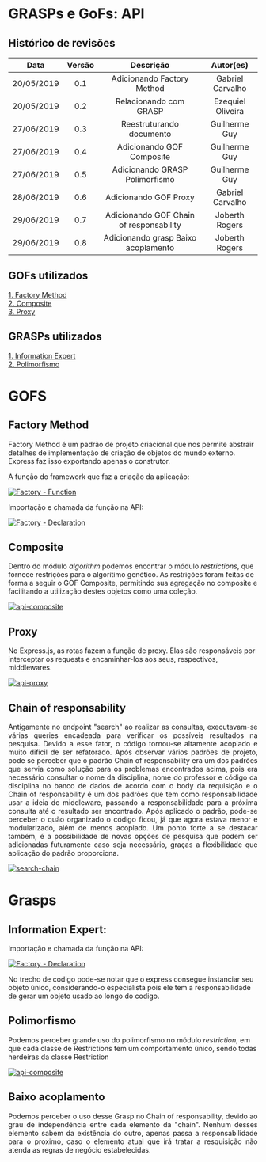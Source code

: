 # GRASPs e GoFs: API

## Histórico de revisões
|   Data   |  Versão  |        Descrição       |          Autor(es)          |
|:--------:|:--------:|:----------------------:|:---------------------------:|
| 20/05/2019 | 0.1  | Adicionando Factory Method | Gabriel Carvalho |
| 20/05/2019 | 0.2  | Relacionando com GRASP | Ezequiel Oliveira |
| 27/06/2019 | 0.3  | Reestruturando documento | Guilherme Guy |
| 27/06/2019 | 0.4  | Adicionando GOF Composite | Guilherme Guy |
| 27/06/2019 | 0.5  | Adicionando GRASP Polimorfismo | Guilherme Guy |
| 28/06/2019 | 0.6  | Adicionando GOF Proxy | Gabriel Carvalho |
| 29/06/2019 | 0.7  | Adicionando GOF Chain of responsability | Joberth Rogers |
| 29/06/2019 | 0.8  | Adicionando grasp Baixo acoplamento | Joberth Rogers | 

## GOFs utilizados
[1. Factory Method](#factory-method)<br>
[2. Composite](#composite) <br>
[3. Proxy](#proxy) <br>

## GRASPs utilizados
[1. Information Expert ](#information-expert) <br>
[2. Polimorfismo](#polimorfismo) <br>

# GOFS

## Factory Method

Factory Method é um padrão de projeto criacional que nos permite abstrair detalhes de implementação de criação de objetos do mundo externo. Express faz isso exportando apenas o construtor.

A função do framework que faz a criação da aplicação:  

[![Factory - Function](img/api-factory-func.png)](img/api-factory.png)

Importação e chamada da função na API:

[![Factory - Declaration](img/api-factory.png)](img/api-factory.png)

## Composite
Dentro do módulo *algorithm* podemos encontrar o módulo *restrictions*, que fornece restrições para o algorítimo genético. As restrições foram feitas de forma a seguir o GOF Composite, permitindo sua agregação no composite e facilitando a utilização destes objetos como uma coleção.

[![api-composite](img/api_composite_uml.png)](img/api_composite_uml.png)

## Proxy

No Express.js, as rotas fazem a função de proxy. Elas são responsáveis por interceptar os requests e encaminhar-los aos seus, respectivos, middlewares.

[![api-proxy](img/api_proxy.png)](img/api_proxy.png)


## Chain of responsability

<p style='text-align: justify'>Antigamente no endpoint "search" ao realizar as consultas, executavam-se várias queries encadeada para verificar os possíveis resultados na pesquisa. Devido a esse fator, o código tornou-se altamente acoplado e muito difícil de ser refatorado. Após observar vários padrões de projeto, pode se perceber que o padrão Chain of responsability era um dos padrões que servia como solução para os problemas encontrados acima, pois era necessário consultar o nome da disciplina, nome do professor e código da disciplina no banco de dados de acordo com o body da requisição e o Chain of responsability é um dos padrões que tem como responsabilidade usar a ideia do middleware, passando a responsabilidade para a próxima consulta até o resultado ser encontrado. Após aplicado o padrão, pode-se perceber o quão organizado o código ficou, já que agora estava menor e modularizado, além de menos acoplado. Um ponto forte a se destacar também, é a possibilidade de novas opções de pesquisa que podem ser adicionadas futuramente caso seja necessário, graças a flexibilidade que aplicação do padrão proporciona.</p>

[![search-chain](img/search-chain.png)](img/search-chain.png)

# Grasps

## Information Expert:

Importação e chamada da função na API:

[![Factory - Declaration](img/api-factory.png)](img/api-factory.png)

No trecho de codigo pode-se notar que o express consegue instanciar seu objeto único, considerando-o especialista pois ele tem a responsabilidade de gerar um objeto usado ao longo do codigo.

## Polimorfismo

Podemos perceber grande uso do polimorfismo no módulo *restriction*, em que cada classe de Restrictions tem um comportamento único, sendo todas herdeiras da classe Restriction 

[![api-composite](img/api_composite_uml.png)](img/api_composite_uml.png)

## Baixo acoplamento

<p style="text-align: justify">Podemos perceber o uso desse Grasp no Chain of responsability, devido ao grau de independência entre cada elemento da "chain". Nenhum desses elemento sabem da existência do outro, apenas passa a responsabilidade para o proximo, caso o elemento atual que irá tratar a resquisição não atenda as regras de negócio estabelecidas. </p>


